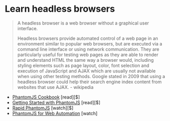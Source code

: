 # Learn headless browsers

> A headless browser is a web browser without a graphical user interface.
>
>Headless browsers provide automated control of a web page in an environment similar to popular web browsers, but are executed via a command line interface or using network communication. They are particularly useful for testing web pages as they are able to render and understand HTML the same way a browser would, including styling elements such as page layout, color, font selection and execution of JavaScript and AJAX which are usually not available when using other testing methods. Google stated in 2009 that using a headless browser could help their search engine index content from websites that use AJAX. - wikipedia

* [PhantomJS Cookbook](http://www.amazon.com/PhantomJS-Cookbook-Rob-Friesel/dp/178398192X) [read][$]
* [Getting Started with PhantomJS](http://www.amazon.com/Getting-Started-PhantomJS-Aries-Beltran/dp/1782164227) [read][$]
* [Rapid PhantomJS](https://www.packtpub.com/web-development/rapid-phantomjs-video) [watch][$]
* [PhantomJS for Web Automation](https://www.youtube.com/watch?v=OqEcn_6GBDI) [watch]
